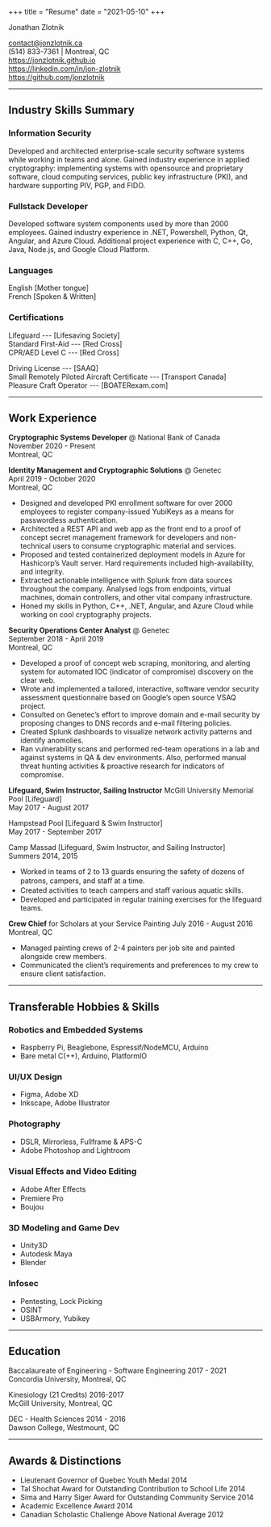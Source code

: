 +++
title = "Resume"
date = "2021-05-10"
+++

Jonathan Zlotnik

contact@jonzlotnik.ca \
(514) 833-7361 | Montreal, QC \
https://jonzlotnik.github.io \
https://linkedin.com/in/jon-zlotnik \
https://github.com/jonzlotnik

_________________________________

## Industry Skills Summary

### Information Security

Developed and architected enterprise-scale security software systems while working in teams and alone.
Gained industry experience in applied cryptography:
implementing systems with opensource and proprietary software,
cloud computing services, public key infrastructure (PKI),
and hardware supporting PIV, PGP, and FIDO.

### Fullstack Developer

Developed software system components used by more than 2000 employees.
Gained industry experience in .NET, Powershell, Python, Qt, Angular, and Azure Cloud.
Additional project experience with C, C++, Go, Java, Node.js, and Google Cloud Platform.

### Languages

English [Mother tongue] \
French [Spoken & Written]

### Certifications

Lifeguard --- [Lifesaving Society] \
Standard First-Aid --- [Red Cross] \
CPR/AED Level C --- [Red Cross]

Driving License --- [SAAQ] \
Small Remotely Piloted Aircraft Certificate --- [Transport Canada] \
Pleasure Craft Operator --- [BOATERexam.com]

_________________________________

## Work Experience

**Cryptographic Systems Developer** @ National Bank of Canada \
November 2020 - Present \
Montreal, QC

**Identity Management and Cryptographic Solutions** @ Genetec \
April 2019 - October 2020 \
Montreal, QC

- Designed and developed PKI enrollment software for over 2000 employees to register company-issued YubiKeys as a means for passwordless authentication.
- Architected a REST API and web app as the front end to a proof of concept secret management framework for developers and non-technical users to consume cryptographic material and services.
- Proposed and tested containerized deployment models in Azure for Hashicorp’s Vault server. Hard requirements included high-availability, and integrity.
- Extracted actionable intelligence with Splunk from data sources throughout the company. Analysed logs from endpoints, virtual machines, domain controllers, and other vital company infrastructure.
- Honed my skills in Python, C++, .NET, Angular, and Azure Cloud while working on cool cryptography projects.

**Security Operations Center Analyst** @ Genetec \
September 2018 - April 2019 \
Montreal, QC

- Developed a proof of concept web scraping, monitoring, and alerting system for automated IOC (indicator of compromise) discovery on the clear web.
- Wrote and implemented a tailored, interactive, software vendor security assessment questionnaire based on Google’s open source VSAQ project.
- Consulted on Genetec’s effort to improve domain and e-mail security by proposing changes to DNS records and e-mail filtering policies.
- Created Splunk dashboards to visualize network activity patterns and identify anomolies.
- Ran vulnerability scans and performed red-team operations in a lab and against systems in QA & dev environments. Also, performed manual threat hunting activities & proactive research for indicators of compromise.

**Lifeguard, Swim Instructor, Sailing Instructor**
McGill University Memorial Pool [Lifeguard] \
May 2017 - August 2017

Hampstead Pool [Lifeguard & Swim Instructor] \
May 2017 - September 2017

Camp Massad [Lifeguard, Swim Instructor, and Sailing Instructor] \
Summers 2014, 2015

- Worked in teams of 2 to 13 guards ensuring the safety of dozens of patrons, campers, and staﬀ at a time.
- Created activities to teach campers and staﬀ various aquatic skills.
- Developed and participated in regular training exercises for the lifeguard teams.

**Crew Chief** for Scholars at your Service Painting July 2016 - August 2016 \
Montreal, QC

- Managed painting crews of 2-4 painters per job site and painted alongside crew members.
- Communicated the client’s requirements and preferences to my crew to ensure client satisfaction.

_________________________________

## Transferable Hobbies & Skills

### Robotics and Embedded Systems

- Raspberry Pi, Beaglebone, Espressif/NodeMCU, Arduino
- Bare metal C(++), Arduino, PlatformIO

### UI/UX Design

- Figma, Adobe XD
- Inkscape, Adobe Illustrator

### Photography

- DSLR, Mirrorless, Fullframe & APS-C
- Adobe Photoshop and Lightroom

### Visual Effects and Video Editing

- Adobe After Eﬀects
- Premiere Pro
- Boujou

### 3D Modeling and Game Dev

- Unity3D
- Autodesk Maya
- Blender

### Infosec

- Pentesting, Lock Picking
- OSINT
- USBArmory, Yubikey

_________________________________

## Education

Baccalaureate of Engineering - Software Engineering 2017 - 2021 \
Concordia University, Montreal, QC

Kinesiology (21 Credits) 2016-2017 \
McGill University, Montreal, QC

DEC - Health Sciences 2014 - 2016 \
Dawson College, Westmount, QC

_________________________________

## Awards & Distinctions

- Lieutenant Governor of Quebec Youth Medal 2014
- Tal Shochat Award for Outstanding Contribution to School Life 2014
- Sima and Harry Siger Award for Outstanding Community Service 2014
- Academic Excellence Award 2014
- Canadian Scholastic Challenge Above National Average 2012
